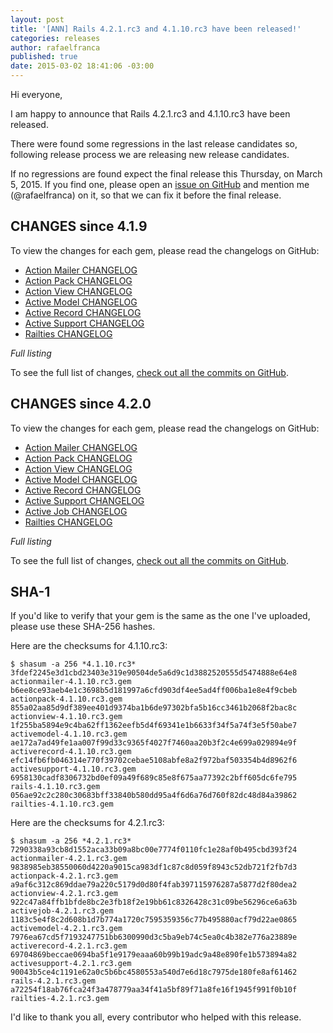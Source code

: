 ```yaml
---
layout: post
title: '[ANN] Rails 4.2.1.rc3 and 4.1.10.rc3 have been released!'
categories: releases
author: rafaelfranca
published: true
date: 2015-03-02 18:41:06 -03:00
---
```


Hi everyone,

I am happy to announce that Rails 4.2.1.rc3 and 4.1.10.rc3 have been released.

There were found some regressions in the last release candidates so, following release process we are
releasing new release candidates.

If no regressions are found expect the final release this Thursday, on March 5, 2015.
If you find one, please open an [issue on GitHub](https://github.com/rails/rails/issues/new)
and mention me (@rafaelfranca) on it, so that we can fix it before the final release.

## CHANGES since 4.1.9

To view the changes for each gem, please read the changelogs on GitHub:

* [Action Mailer CHANGELOG](https://github.com/rails/rails/blob/v4.1.10.rc3/actionmailer/CHANGELOG.md)
* [Action Pack CHANGELOG](https://github.com/rails/rails/blob/v4.1.10.rc3/actionpack/CHANGELOG.md)
* [Action View CHANGELOG](https://github.com/rails/rails/blob/v4.1.10.rc3/actionview/CHANGELOG.md)
* [Active Model CHANGELOG](https://github.com/rails/rails/blob/v4.1.10.rc3/activemodel/CHANGELOG.md)
* [Active Record CHANGELOG](https://github.com/rails/rails/blob/v4.1.10.rc3/activerecord/CHANGELOG.md)
* [Active Support CHANGELOG](https://github.com/rails/rails/blob/v4.1.10.rc3/activesupport/CHANGELOG.md)
* [Railties CHANGELOG](https://github.com/rails/rails/blob/v4.1.10.rc3/railties/CHANGELOG.md)

*Full listing*

To see the full list of changes, [check out all the commits on
GitHub](https://github.com/rails/rails/compare/v4.1.9...v4.1.10.rc3).

## CHANGES since 4.2.0

To view the changes for each gem, please read the changelogs on GitHub:

* [Action Mailer CHANGELOG](https://github.com/rails/rails/blob/v4.2.1.rc3/actionmailer/CHANGELOG.md)
* [Action Pack CHANGELOG](https://github.com/rails/rails/blob/v4.2.1.rc3/actionpack/CHANGELOG.md)
* [Action View CHANGELOG](https://github.com/rails/rails/blob/v4.2.1.rc3/actionview/CHANGELOG.md)
* [Active Model CHANGELOG](https://github.com/rails/rails/blob/v4.2.1.rc3/activemodel/CHANGELOG.md)
* [Active Record CHANGELOG](https://github.com/rails/rails/blob/v4.2.1.rc3/activerecord/CHANGELOG.md)
* [Active Support CHANGELOG](https://github.com/rails/rails/blob/v4.2.1.rc3/activesupport/CHANGELOG.md)
* [Active Job CHANGELOG](https://github.com/rails/rails/blob/v4.2.1.rc3/activejob/CHANGELOG.md)
* [Railties CHANGELOG](https://github.com/rails/rails/blob/v4.2.1.rc3/railties/CHANGELOG.md)

*Full listing*

To see the full list of changes, [check out all the commits on
GitHub](https://github.com/rails/rails/compare/v4.2.0...v4.2.1.rc3).

## SHA-1

If you'd like to verify that your gem is the same as the one I've uploaded,
please use these SHA-256 hashes.

Here are the checksums for 4.1.10.rc3:

```
$ shasum -a 256 *4.1.10.rc3*
3fdef2245e3d1cbd23403e319e90504de5a6d9c1d3882520555d5474888e64e8  actionmailer-4.1.10.rc3.gem
b6ee8ce93aeb4e1c3698b5d181997a6cfd903df4ee5ad4ff006ba1e8e4f9cbeb  actionpack-4.1.10.rc3.gem
855a02aa85d9df389ee401d9374ba1b6de97302bfa5b16cc3461b2068f2bac8c  actionview-4.1.10.rc3.gem
1f255ba5894e9c4ba62ff1362eefb5d4f69341e1b6633f34f5a74f3e5f50abe7  activemodel-4.1.10.rc3.gem
ae172a7ad49fe1aa007f99d33c9365f4027f7460aa20b3f2c4e699a029894e9f  activerecord-4.1.10.rc3.gem
efc14fb6fb046314e770f39702cebae5108abfe8a2f972baf503354b4d8962f6  activesupport-4.1.10.rc3.gem
6958130cadf8306732bd0ef09a49f689c85e8f675aa77392c2bff605dc6fe795  rails-4.1.10.rc3.gem
056ae92c2c280c30683bff33840b580dd95a4f6d6a76d760f82dc48d84a39862  railties-4.1.10.rc3.gem
```

Here are the checksums for 4.2.1.rc3:

```
$ shasum -a 256 *4.2.1.rc3*
7290338a93cb8d1552aca33b09a8bc00e7774f0110fc1e28af0b495cbd393f24  actionmailer-4.2.1.rc3.gem
9838985eb38550060d4220a9015ca983df1c87c8d059f8943c52db721f2fb7d3  actionpack-4.2.1.rc3.gem
a9af6c312c869ddae79a220c5179d0d80f4fab397115976287a5877d2f80dea2  actionview-4.2.1.rc3.gem
922c47a84ffb1bfde8bc2e3fb18f2e19bb61c8326428c31c09be56296ce6a63b  activejob-4.2.1.rc3.gem
1183c5e4f8c2d608b1d7b774a1720c7595359356c77b495880acf79d22ae0865  activemodel-4.2.1.rc3.gem
7976ea67cd5f7193247751bb6300990d3c5ba9eb74c5ea0c4b382e776a23889e  activerecord-4.2.1.rc3.gem
69704869beccae0694ba5f1e9179eaaa60b99b19adc9a48e890fe1b573894a82  activesupport-4.2.1.rc3.gem
90043b5ce4c1191e62a0c5b6bc4580553a540d7e6d18c7975de180fe8af61462  rails-4.2.1.rc3.gem
a72254f18ab76fca24f3a478779aa34f41a5bf89f71a8fe16f1945f991f0b10f  railties-4.2.1.rc3.gem
```

I'd like to thank you all, every contributor who helped with this release.

